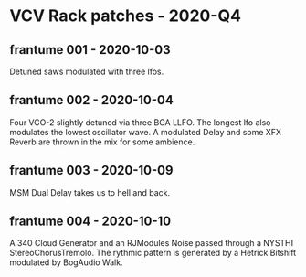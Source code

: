 # VCV Rack patches - 2020-Q4

## frantume 001 - 2020-10-03

Detuned saws modulated with three lfos.

## frantume 002 - 2020-10-04

Four VCO-2 slightly detuned via three BGA LLFO. The longest lfo also modulates the
lowest oscillator wave. A modulated Delay and some XFX Reverb are thrown in the mix
for some ambience.

## frantume 003 - 2020-10-09

MSM Dual Delay takes us to hell and back.

## frantume 004 - 2020-10-10

A 340 Cloud Generator and an RJModules Noise passed through a NYSTHI StereoChorusTremolo.
The rythmic pattern is generated by a Hetrick Bitshift modulated by BogAudio Walk.
